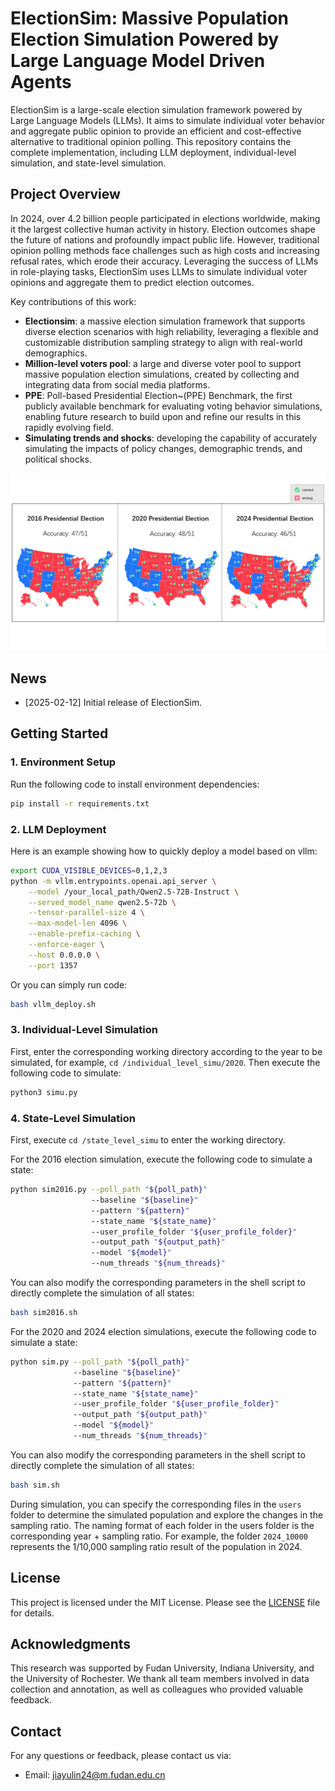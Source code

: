 # ElectionSim: Massive Population Election Simulation Powered by Large Language Model Driven Agents

ElectionSim is a large-scale election simulation framework powered by Large Language Models (LLMs). It aims to simulate individual voter behavior and aggregate public opinion to provide an efficient and cost-effective alternative to traditional opinion polling. This repository contains the complete implementation, including LLM deployment, individual-level simulation, and state-level simulation.



## Project Overview

In 2024, over 4.2 billion people participated in elections worldwide, making it the largest collective human activity in history. Election outcomes shape the future of nations and profoundly impact public life. However, traditional opinion polling methods face challenges such as high costs and increasing refusal rates, which erode their accuracy. Leveraging the success of LLMs in role-playing tasks, ElectionSim uses LLMs to simulate individual voter opinions and aggregate them to predict election outcomes.

Key contributions of this work:

- **Electionsim**: a massive election simulation framework that supports diverse election scenarios with high reliability, leveraging a flexible and customizable distribution sampling strategy to align with real-world demographics.
- **Million-level voters pool**: a large and diverse voter pool to support massive population election simulations, created by collecting and integrating data from social media platforms.
- **PPE**: Poll-based Presidential Election~(PPE) Benchmark, the first publicly available benchmark for evaluating voting behavior simulations, enabling future research to build upon and refine our results in this rapidly evolving field.
- **Simulating trends and shocks**: developing the capability of accurately simulating the impacts of policy changes, demographic trends, and political shocks.

![Result of State-level Simulation](figs/state_level_res.png "Result of State-level Simulation in 2016-2024 Presidential Elections")

## News

- [2025-02-12] Initial release of ElectionSim.



## Getting Started

### 1. Environment Setup

Run the following code to install environment dependencies:

```bash
pip install -r requirements.txt
```



### 2. LLM Deployment
Here is an example showing how to quickly deploy a model based on vllm:
```bash
export CUDA_VISIBLE_DEVICES=0,1,2,3
python -m vllm.entrypoints.openai.api_server \
    --model /your_local_path/Qwen2.5-72B-Instruct \
    --served_model_name qwen2.5-72b \
    --tensor-parallel-size 4 \
    --max-model-len 4096 \
    --enable-prefix-caching \
    --enforce-eager \
    --host 0.0.0.0 \
    --port 1357
```

Or you can simply run code:

```bash
bash vllm_deploy.sh
```



### 3. Individual-Level Simulation

First, enter the corresponding working directory according to the year to be simulated, for example, `cd /individual_level_simu/2020`. Then execute the following code to simulate:

```bash
python3 simu.py
```



### 4. State-Level Simulation
First, execute `cd /state_level_simu` to enter the working directory.

For the 2016 election simulation, execute the following code to simulate a state:
```bash
python sim2016.py --poll_path "${poll_path}" 
				  --baseline "${baseline}" 
				  --pattern "${pattern}" 
				  --state_name "${state_name}" 
				  --user_profile_folder "${user_profile_folder}" 
				  --output_path "${output_path}" 
				  --model "${model}" 
				  --num_threads "${num_threads}"
```

You can also modify the corresponding parameters in the shell script to directly complete the simulation of all states:

```bash
bash sim2016.sh
```



For the 2020 and 2024 election simulations, execute the following code to simulate a state:

```bash
python sim.py --poll_path "${poll_path}" 
              --baseline "${baseline}" 
              --pattern "${pattern}" 
              --state_name "${state_name}" 
              --user_profile_folder "${user_profile_folder}" 
              --output_path "${output_path}" 
              --model "${model}" 
              --num_threads "${num_threads}"
```

You can also modify the corresponding parameters in the shell script to directly complete the simulation of all states:

```bash
bash sim.sh
```



During simulation, you can specify the corresponding files in the `users` folder to determine the simulated population and explore the changes in the sampling ratio. The naming format of each folder in the users folder is the corresponding year + sampling ratio. For example, the folder `2024_10000` represents the 1/10,000 sampling ratio result of the population in 2024.



## License

This project is licensed under the MIT License. Please see the [LICENSE](https://opensource.org/license/MIT) file for details.



## Acknowledgments

This research was supported by Fudan University, Indiana University, and the University of Rochester. We thank all team members involved in data collection and annotation, as well as colleagues who provided valuable feedback.



## Contact

For any questions or feedback, please contact us via:

- Email: [jiayulin24@m.fudan.edu.cn](jiayulin24@m.fudan.edu.cn)
